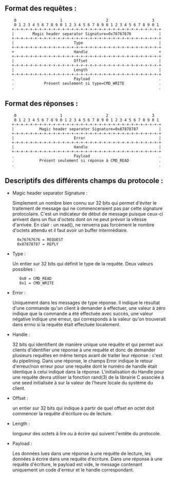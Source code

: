 Format des requêtes :
------------------------


        0                   1                   2                   3
        0 1 2 3 4 5 6 7 8 9 0 1 2 3 4 5 6 7 8 9 0 1 2 3 4 5 6 7 8 9 0 1
       +-+-+-+-+-+-+-+-+-+-+-+-+-+-+-+-+-+-+-+-+-+-+-+-+-+-+-+-+-+-+-+-+
       |        Magic header separator Signature=0x76767676            |
       +-+-+-+-+-+-+-+-+-+-+-+-+-+-+-+-+-+-+-+-+-+-+-+-+-+-+-+-+-+-+-+-+
       |                          Type                                 |
       +-+-+-+-+-+-+-+-+-+-+-+-+-+-+-+-+-+-+-+-+-+-+-+-+-+-+-+-+-+-+-+-+
       +                          Handle                               +
       +-+-+-+-+-+-+-+-+-+-+-+-+-+-+-+-+-+-+-+-+-+-+-+-+-+-+-+-+-+-+-+-+
       |                          Offset                               |
       +-+-+-+-+-+-+-+-+-+-+-+-+-+-+-+-+-+-+-+-+-+-+-+-+-+-+-+-+-+-+-+-+
       |                          Length                               |
       +-+-+-+-+-+-+-+-+-+-+-+-+-+-+-+-+-+-+-+-+-+-+-+-+-+-+-+-+-+-+-+-+
       .                          Payload                              .
       .             Présent seulement si type=CMD_WRITE               .
       .                                                               .



Format des réponses :
------------------------


        0                   1                   2                   3
        0 1 2 3 4 5 6 7 8 9 0 1 2 3 4 5 6 7 8 9 0 1 2 3 4 5 6 7 8 9 0 1
       +-+-+-+-+-+-+-+-+-+-+-+-+-+-+-+-+-+-+-+-+-+-+-+-+-+-+-+-+-+-+-+-+
       |           Magic header separator Signature=0x87878787         |
       +-+-+-+-+-+-+-+-+-+-+-+-+-+-+-+-+-+-+-+-+-+-+-+-+-+-+-+-+-+-+-+-+
       |                          Error                                |
       +-+-+-+-+-+-+-+-+-+-+-+-+-+-+-+-+-+-+-+-+-+-+-+-+-+-+-+-+-+-+-+-+
       |                          Handle                               |
       +-+-+-+-+-+-+-+-+-+-+-+-+-+-+-+-+-+-+-+-+-+-+-+-+-+-+-+-+-+-+-+-+
       .                          Payload                              .
       .           Présent seulement si réponse à CMD_READ             .
       .                                                               .



Descriptifs des différents champs du protocole :
------------------------


* Magic header separator Signature :

  Simplement un nombre bien connu sur 32 bits qui permet d'éviter
  le traitement de message qui ne commenceraient pas par cette signature protocolaire. C'est un indicateur
  de début de message puisque ceux-ci arrivent dans un flux d'octets dont on ne peut prévoir la
  vitesse d'arrivée. En clair : un read(), ne renverra pas forcément le nombre d'octets attendu et
  il faut avoir un buffer intermédiaire.

		0x76767676 = REQUEST
		0x87878787 = REPLY

* Type :

  Un entier sur 32 bits qui définit le type de la requête. Deux valeurs possibles :

         0x0 = CMD_READ
         0x1 = CMD_WRITE

* Error :

  Uniquement dans les messages de type réponse. Il indique le résultat d'une commande
  qu'un client à demander à effectuer, une valeur à zéro indique que la commande a été effectuée
  avec succès, une valeur négative indique une erreur, qui corresponds à la valeur qu'on trouverait
  dans errno si la requête était effectuée localement.

* Handle :

  32 bits qui identifient de manière unique une requête et qui permet
  aux clients d'identifier une reponse à une requête et donc de demander plusieurs requêtes en même
  temps avant de traiter leur réponse : c'est du pipelining.
  Dans une réponse, le champs Error indique le retour d'erreur/non erreur pour une requête dont le numéro
  de handle était identique à celui indiqué dans la réponse. L'initialisation du Handle pour une requête
  devra utiliser la fonction rand(3) de la librairie C associée à une seed initialisée à sur la valeur
  de l'heure locale du système du client.

* Offset :

  un entier sur 32 bits qui indique à partir de quel offset en octet doit
  commencer la requête d'écriture ou de lecture.

* Length :

  longueur des octets à lire ou à écrire qui suivent l'entête du protocole.

* Payload :

  Les données lues dans une réponse à une requête de lecture, les données à
  écrire dans une requête d'écriture. Dans une réponse à une requête d'écriture, le payload
  est vide, le message contenant uniquement un code d'erreur et le handle correspondant.

